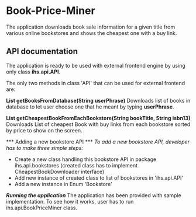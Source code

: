 # Book-Price-Miner
The application downloads book sale information for a given title from various online bookstores and shows the cheapest one with a buy link.

## API documentation
The application is ready to be used with external frontend engine by using only class **ihs.api.API**.

The only two methods in class 'API' that can be used for external frontend are:

**List<Book> getBooksFromDatabase(String userPhrase)**
Downloads list of books in database to let user choose one that he meant by typing **userPhrase**.

**List<Book> getCheapestBookFromEachBookstore(String bookTitle, String isbn13)**
Downloads List of cheapest Book with buy links from each bookstore sorted by price to show on the screen.
  
*** Adding a new bookstore API ***
*To add a new bookstore API, developer has to make three simple steps:*
* Create a new class handling this bookstore API in package ihs.api.bookstores 
(created class has to implement CheapestBookDownloader interface)
* Add new instance of created class to list of bookstores in 'ihs.api.API'
* Add a new instance in Enum 'Bookstore'

***Running the application***
The application has been provided with sample implementation.
To see how it works, user has to run ihs.api.BookPriceMiner class.
